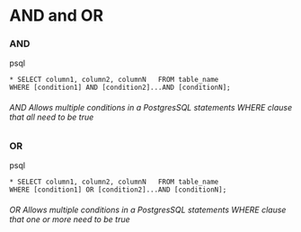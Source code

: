 # AND and OR

### AND

psql
```
* SELECT column1, column2, columnN   FROM table_name
WHERE [condition1] AND [condition2]...AND [conditionN];
```


###### AND Allows multiple conditions in a PostgresSQL statements WHERE clause that all need to be true

### OR

psql
```
* SELECT column1, column2, columnN   FROM table_name
WHERE [condition1] OR [condition2]...AND [conditionN];
```


###### OR Allows multiple conditions in a PostgresSQL statements WHERE clause that one or more need to be true
